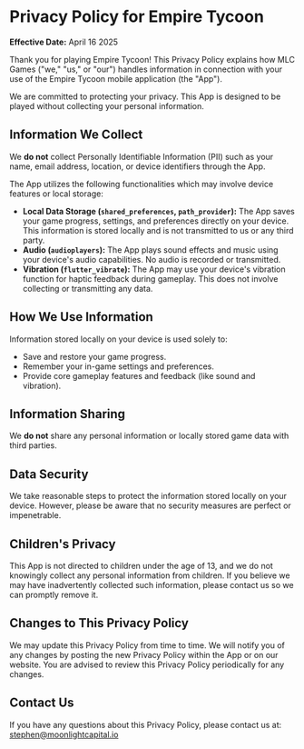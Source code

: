# Privacy Policy for Empire Tycoon

**Effective Date:** April 16 2025

Thank you for playing Empire Tycoon! This Privacy Policy explains how MLC Games ("we," "us," or "our") handles information in connection with your use of the Empire Tycoon mobile application (the "App").

We are committed to protecting your privacy. This App is designed to be played without collecting your personal information.

## Information We Collect

We **do not** collect Personally Identifiable Information (PII) such as your name, email address, location, or device identifiers through the App.

The App utilizes the following functionalities which may involve device features or local storage:

*   **Local Data Storage (`shared_preferences`, `path_provider`):** The App saves your game progress, settings, and preferences directly on your device. This information is stored locally and is not transmitted to us or any third party.
*   **Audio (`audioplayers`):** The App plays sound effects and music using your device's audio capabilities. No audio is recorded or transmitted.
*   **Vibration (`flutter_vibrate`):** The App may use your device's vibration function for haptic feedback during gameplay. This does not involve collecting or transmitting any data.

## How We Use Information

Information stored locally on your device is used solely to:

*   Save and restore your game progress.
*   Remember your in-game settings and preferences.
*   Provide core gameplay features and feedback (like sound and vibration).

## Information Sharing

We **do not** share any personal information or locally stored game data with third parties.

## Data Security

We take reasonable steps to protect the information stored locally on your device. However, please be aware that no security measures are perfect or impenetrable.

## Children's Privacy

This App is not directed to children under the age of 13, and we do not knowingly collect any personal information from children. If you believe we may have inadvertently collected such information, please contact us so we can promptly remove it.

## Changes to This Privacy Policy

We may update this Privacy Policy from time to time. We will notify you of any changes by posting the new Privacy Policy within the App or on our website. You are advised to review this Privacy Policy periodically for any changes.

## Contact Us

If you have any questions about this Privacy Policy, please contact us at: stephen@moonlightcapital.io